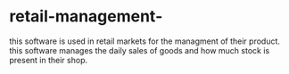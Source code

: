 # retail-management-
this software is used in retail markets for the managment of their product.
this software manages the daily sales of goods and how much stock is present in their shop.
